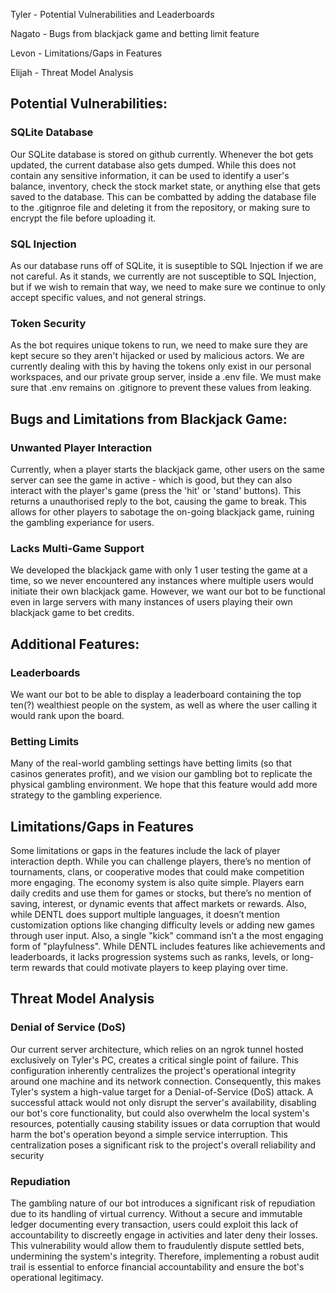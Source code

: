 Tyler - Potential Vulnerabilities and Leaderboards

Nagato - Bugs from blackjack game and betting limit feature

Levon - Limitations/Gaps in Features

Elijah - Threat Model Analysis 

## Potential Vulnerabilities:
### SQLite Database
Our SQLite database is stored on github currently. Whenever the bot gets updated, the current database also gets dumped. 
While this does not contain any sensitive information, it can be used to identify a user's balance, inventory, check the 
stock market state, or anything else that gets saved to the database. This can be combatted by adding the database file
to the .gitignroe file and deleting it from the repository, or making sure to encrypt the file before uploading it.

### SQL Injection
As our database runs off of SQLite, it is suseptible to SQL Injection if we are not careful. As it stands, we currently
are not susceptible to SQL Injection, but if we wish to remain that way, we need to make sure we continue to only accept
specific values, and not general strings.

### Token Security
As the bot requires unique tokens to run, we need to make sure they are kept secure so they aren't hijacked or used by
malicious actors. We are currently dealing with this by having the tokens only exist in our personal workspaces, and our
private group server, inside a .env file. We must make sure that .env remains on .gitignore to prevent these values from
leaking.

## Bugs and Limitations from Blackjack Game:
### Unwanted Player Interaction
Currently, when a player starts the blackjack game, other users on the same server can see the game in active - which is good, but they can also interact with the player's game (press the 'hit' or 'stand' buttons). This returns a unauthorised reply to the bot, causing the game to break. This allows for other players to sabotage the on-going blackjack game, ruining the gambling experiance for users.

### Lacks Multi-Game Support
We developed the blackjack game with only 1 user testing the game at a time, so we never encountered any instances where multiple users would initiate their own blackjack game. However, we want our bot to be functional even in large servers with many instances of users playing their own blackjack game to bet credits.

## Additional Features:
### Leaderboards
We want our bot to be able to display a leaderboard containing the top ten(?) wealthiest people on the system, as well as
where the user calling it would rank upon the board.

### Betting Limits
Many of the real-world gambling settings have betting limits (so that casinos generates profit), and we vision our gambling bot to replicate the physical gambling environment. We hope that this feature would add more strategy to the gambling experience.

## Limitations/Gaps in Features
Some limitations or gaps in the features include the lack of player interaction depth. While you can challenge players, there’s no mention of tournaments, clans, or cooperative modes that could make competition more engaging. The economy system is also quite simple. Players earn daily credits and use them for games or stocks, but there’s no mention of saving, interest, or dynamic events that affect markets or rewards. Also, while DENTL does support multiple languages, it doesn’t mention customization options like changing difficulty levels or adding new games through user input. Also, a single "kick" command isn’t a the most engaging form of "playfulness". While DENTL includes features like achievements and leaderboards, it lacks progression systems such as ranks, levels, or long-term rewards that could motivate players to keep playing over time.

## Threat Model Analysis

### Denial of Service (DoS)
Our current server architecture, which relies on an ngrok tunnel hosted exclusively on Tyler's PC, creates a critical single point of failure. This configuration inherently centralizes the project's operational integrity around one machine and its network connection. Consequently, this makes Tyler's system a high-value target for a Denial-of-Service (DoS) attack. A successful attack would not only disrupt the server's availability, disabling our bot's core functionality, but could also overwhelm the local system's resources, potentially causing stability issues or data corruption that would harm the bot's operation beyond a simple service interruption. This centralization poses a significant risk to the project's overall reliability and security

### Repudiation
The gambling nature of our bot introduces a significant risk of repudiation due to its handling of virtual currency. Without a secure and immutable ledger documenting every transaction, users could exploit this lack of accountability to discreetly engage in activities and later deny their losses. This vulnerability would allow them to fraudulently dispute settled bets, undermining the system's integrity. Therefore, implementing a robust audit trail is essential to enforce financial accountability and ensure the bot's operational legitimacy.



